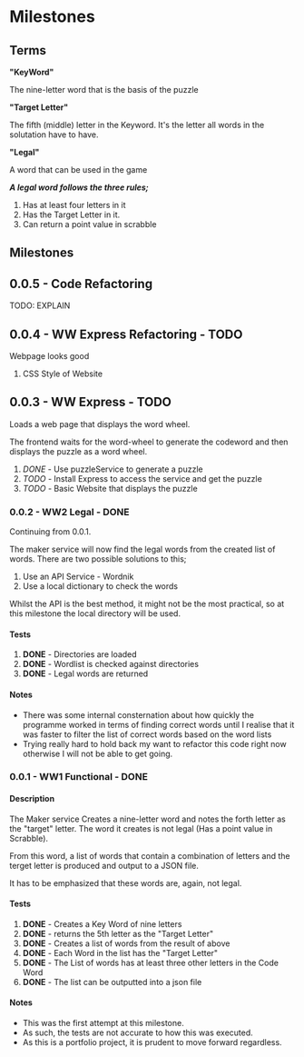 # Milestones

## Terms
**"KeyWord"**
    
The nine-letter word that is the basis of the puzzle

**"Target Letter"**
    
The fifth (middle) letter in the Keyword. It's the letter all words in the solutation have to have.

**"Legal"**

A word that can be used in the game 

***A legal word follows the three rules;***
1. Has at least four letters in it
2. Has the Target Letter in it.
3. Can return a point value in scrabble

## Milestones

##  0.0.5 - Code Refactoring
TODO: EXPLAIN

##  0.0.4 - WW Express Refactoring - TODO
Webpage looks good

1. CSS Style of Website

##  0.0.3 - WW Express - TODO
Loads a web page that displays the word wheel. 

The frontend waits for the word-wheel to generate the codeword and then displays the puzzle as a word wheel.

1. *DONE* - Use puzzleService to generate a puzzle
2. *TODO* - Install Express to access the service and get the puzzle
3. *TODO* - Basic Website that displays the puzzle

### 0.0.2 - WW2 Legal - DONE
Continuing from 0.0.1. 

The maker service will now find the legal words from the created list of words.
There are two possible solutions to this;
    
1. Use an API Service - Wordnik
2. Use a local dictionary to check the words

Whilst the API is the best method, it might not be the most practical, so at this milestone the local directory will 
be used.

#### Tests
1. **DONE** - Directories are loaded
2. **DONE** - Wordlist is checked against directories
3. **DONE** - Legal words are returned
 
#### Notes
- There was some internal consternation about how quickly the programme worked in terms of finding correct words until I 
realise that it was faster to filter the list of correct words based on the word lists
- Trying really hard to hold back my want to refactor this code right now otherwise I will not be able to get going.

### 0.0.1 - WW1 Functional - DONE
#### Description
The Maker service Creates a nine-letter word and notes the forth letter as the "target" letter. The word it creates is 
not legal (Has a point value in Scrabble).

From this word, a list of words that contain a combination of letters and the terget letter is produced and output 
to a JSON file. 

It has to be emphasized that these words are, again, not legal.

#### Tests 
1. **DONE** - Creates a Key Word of nine letters
2. **DONE** - returns the 5th letter as the "Target Letter"
3. **DONE** - Creates a list of words from the result of above
4. **DONE** - Each Word in the list has the "Target Letter"
5. **DONE** - The List of words has at least three other letters in the Code Word
6. **DONE** - The list can be outputted into a json file

#### Notes
- This was the first attempt at this milestone.  
- As such, the tests are not accurate to how this was executed.
- As this is a portfolio project, it is prudent to move forward regardless.